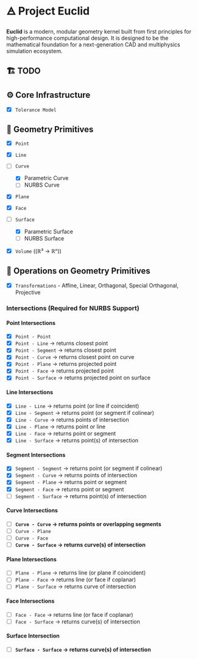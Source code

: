 # 🜁 Project Euclid

**Euclid** is a modern, modular geometry kernel built from first principles for high-performance computational design. It is designed to be the mathematical foundation for a next-generation CAD and multiphysics simulation ecosystem.

## 🏗️ TODO

## ⚙️ Core Infrastructure

- [x] `Tolerance Model`

## 📐 Geometry Primitives

- [x] `Point`
- [x] `Line`
- [ ] `Curve`
    - [x] Parametric Curve
    - [ ] NURBS Curve
- [x] `Plane`
- [x] `Face`
- [ ] `Surface`
    - [x] Parametric Surface
    - [ ] NURBS Surface
- [x] `Volume` ((ℝ³ → ℝⁿ))


## 🧮 Operations on Geometry Primitives
- [x] `Transformations` - Affine, Linear, Orthagonal, Special Orthagonal, Projective

### Intersections (Required for NURBS Support)

#### Point Intersections
- [x] `Point - Point`
- [x] `Point - Line` → returns closest point
- [x] `Point - Segment` → returns closest point
- [x] `Point - Curve` → returns closest point on curve
- [x] `Point - Plane` → returns projected point
- [x] `Point - Face` → returns projected point
- [x] `Point - Surface` → returns projected point on surface

#### Line Intersections
- [x] `Line - Line` → returns point (or line if coincident)
- [x] `Line - Segment` → returns point (or segment if colinear)
- [x] `Line - Curve` → returns points of intersection
- [x] `Line - Plane` → returns point or line
- [x] `Line - Face` → returns point or segment
- [x] `Line - Surface` → returns point(s) of intersection

#### Segment Intersections
- [x] `Segment - Segment` → returns point (or segment if colinear)
- [x] `Segment - Curve` → returns points of intersection
- [x] `Segment - Plane` → returns point or segment
- [x] `Segment - Face` → returns point or segment
- [ ] `Segment - Surface` → returns point(s) of intersection

#### Curve Intersections
- [ ] **`Curve - Curve` → returns points or overlapping segments**
- [ ] `Curve - Plane`
- [ ] `Curve - Face`
- [ ] **`Curve - Surface` → returns curve(s) of intersection**

#### Plane Intersections
- [ ] `Plane - Plane` → returns line (or plane if coincident)
- [ ] `Plane - Face` → returns line (or face if coplanar)
- [ ] `Plane - Surface` → returns curve of intersection

#### Face Intersections
- [ ] `Face - Face` → returns line (or face if coplanar)
- [ ] `Face - Surface` → returns curve(s) of intersection

#### Surface Intersection
- [ ] **`Surface - Surface` → returns curve(s) of intersection**
